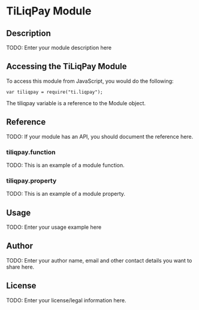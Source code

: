 # TiLiqPay Module

## Description

TODO: Enter your module description here

## Accessing the TiLiqPay Module

To access this module from JavaScript, you would do the following:

    var tiliqpay = require("ti.liqpay");

The tiliqpay variable is a reference to the Module object.

## Reference

TODO: If your module has an API, you should document
the reference here.

### tiliqpay.function

TODO: This is an example of a module function.

### tiliqpay.property

TODO: This is an example of a module property.

## Usage

TODO: Enter your usage example here

## Author

TODO: Enter your author name, email and other contact
details you want to share here.

## License

TODO: Enter your license/legal information here.
